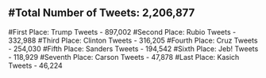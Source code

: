 #Total Number of Tweets: 2,206,877 
---
#First Place: Trump Tweets - 897,002
#Second Place: Rubio Tweets - 332,988
#Third Place: Clinton Tweets - 316,205
#Fourth Place: Cruz Tweets - 254,030
#Fifth Place: Sanders Tweets - 194,542
#Sixth Place: Jeb! Tweets - 118,929
#Seventh Place: Carson Tweets - 47,878
#Last Place: Kasich Tweets - 46,224
